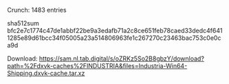 Crunch: 1483 entries

sha512sum bfc2e7c1774c47de1abbf22be9a3edafb71a2c8ce651feb78caed33dedc4f6411285e89d61bcc34f05005a23a514806963fe1c267270c23463bac753c0e0ca9d


 Download: https://sam.nl.tab.digital/s/oZRKz5So2B8gbzY/download?path=%2Fdxvk-caches%2FINDUSTRIA&files=Industria-Win64-Shipping.dxvk-cache.tar.xz
